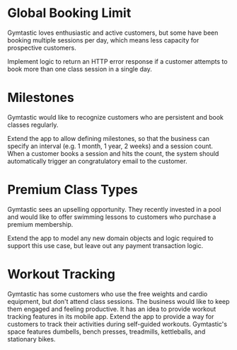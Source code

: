 # Global Booking Limit 

Gymtastic loves enthusiastic and active customers, but some have been booking multiple sessions per day, which means less capacity for prospective customers.

Implement logic to return an HTTP error response if a customer attempts to book more than one class session in a single day.

# Milestones

Gymtastic would like to recognize customers who are persistent and book classes regularly. 

Extend the app to allow defining milestones, so that the business can specify an interval (e.g. 1 month, 1 year, 2 weeks) and a session count. When a customer books a session and hits the count, the system should automatically trigger an congratulatory email to the customer.

# Premium Class Types

Gymtastic sees an upselling opportunity. They recently invested in a pool and would like to offer swimming lessons to customers who purchase a premium membership. 

Extend the app to model any new domain objects and logic required to support this use case, but leave out any payment transaction logic. 

# Workout Tracking 

Gymtastic has some customers who use the free weights and cardio equipment, but don't attend class sessions. The business would like to keep them engaged and feeling productive. It has an idea to provide workout tracking features in its mobile app. Extend the app to provide a way for customers to track their activities during self-guided workouts. Gymtastic's space features dumbells, bench presses, treadmills, kettleballs, and stationary bikes.